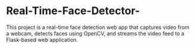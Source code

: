 # Real-Time-Face-Detector-
This project is a real-time face detection web app that captures video from a webcam, detects faces using OpenCV, and streams the video feed to a Flask-based web application.
